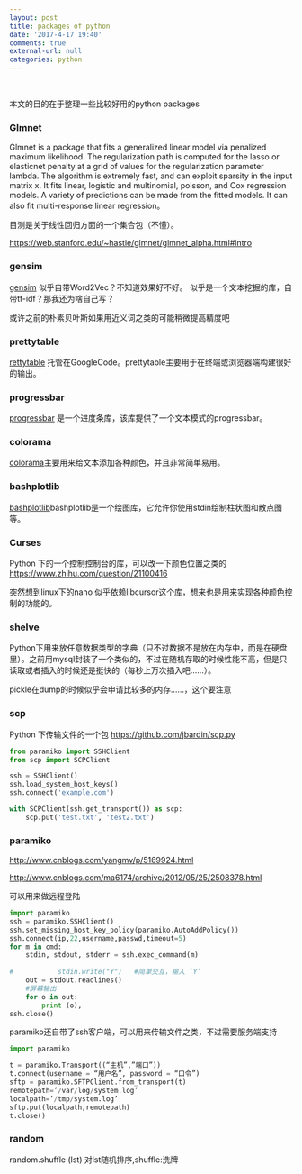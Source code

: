 ```yaml
---
layout: post
title: packages of python
date: '2017-4-17 19:40'
comments: true
external-url: null
categories: python
---
```

<br>

本文的目的在于整理一些比较好用的python packages

### Glmnet
Glmnet is a package that fits a generalized linear model via penalized maximum likelihood. The regularization path is computed for the lasso or elasticnet penalty at a grid of values for the regularization parameter lambda. The algorithm is extremely fast, and can exploit sparsity in the input matrix  x. It fits linear, logistic and multinomial, poisson, and Cox regression models. A variety of predictions can be made from the fitted models. It can also fit multi-response linear regression。

目测是关于线性回归方面的一个集合包（不懂）。

<https://web.stanford.edu/~hastie/glmnet/glmnet_alpha.html#intro>

### gensim
[gensim](http://radimrehurek.com/gensim/tutorial.html)
似乎自带Word2Vec？不知道效果好不好。
似乎是一个文本挖掘的库，自带tf-idf？那我还为啥自己写？

或许之前的朴素贝叶斯如果用近义词之类的可能稍微提高精度吧

### prettytable
[rettytable](https://code.google.com/p/prettytable/)
托管在GoogleCode。prettytable主要用于在终端或浏览器端构建很好的输出。

### progressbar
[progressbar](https://code.google.com/p/python-progressbar/)
是一个进度条库，该库提供了一个文本模式的progressbar。 

### colorama
[colorama](https://pypi.python.org/pypi/colorama)主要用来给文本添加各种颜色，并且非常简单易用。

### bashplotlib
[bashplotlib](https://github.com/glamp/bashplotlib)bashplotlib是一个绘图库，它允许你使用stdin绘制柱状图和散点图等。 

### Curses
Python 下的一个控制控制台的库，可以改一下颜色位置之类的
<https://www.zhihu.com/question/21100416>

突然想到linux下的nano 似乎依赖libcursor这个库，想来也是用来实现各种颜色控制的功能的。

### shelve
Python下用来放任意数据类型的字典（只不过数据不是放在内存中，而是在硬盘里）。之前用mysql封装了一个类似的，不过在随机存取的时候性能不高，但是只读取或者插入的时候还是挺快的（每秒上万次插入吧……）。

pickle在dump的时候似乎会申请比较多的内存……，这个要注意

### scp
Python 下传输文件的一个包
<https://github.com/jbardin/scp.py>


```python
from paramiko import SSHClient
from scp import SCPClient

ssh = SSHClient()
ssh.load_system_host_keys()
ssh.connect('example.com')

with SCPClient(ssh.get_transport()) as scp:
	scp.put('test.txt', 'test2.txt')
```

### paramiko
<http://www.cnblogs.com/yangmv/p/5169924.html>

<http://www.cnblogs.com/ma6174/archive/2012/05/25/2508378.html>

可以用来做远程登陆

```python
import paramiko
ssh = paramiko.SSHClient()
ssh.set_missing_host_key_policy(paramiko.AutoAddPolicy())
ssh.connect(ip,22,username,passwd,timeout=5)
for m in cmd:
    stdin, stdout, stderr = ssh.exec_command(m)
    
#           stdin.write("Y")   #简单交互，输入 ‘Y’ 
    out = stdout.readlines()
    #屏幕输出
    for o in out:
        print (o),
ssh.close()
```

paramiko还自带了ssh客户端，可以用来传输文件之类，不过需要服务端支持

```python
import paramiko

t = paramiko.Transport((“主机”,”端口”))
t.connect(username = “用户名”, password = “口令”)
sftp = paramiko.SFTPClient.from_transport(t)
remotepath=’/var/log/system.log’
localpath=’/tmp/system.log’
sftp.put(localpath,remotepath)
t.close()
```


### random
random.shuffle (lst)
对lst随机排序,shuffle:洗牌